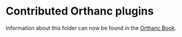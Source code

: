 # Contributed Orthanc plugins

Information about this folder can now be found in the [Orthanc Book](http://book.orthanc-server.com/developers/creating-plugins.html).

